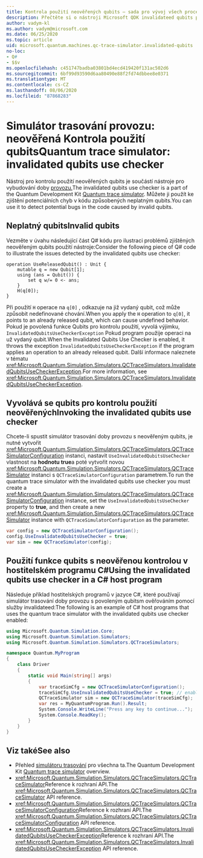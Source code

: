 ```yaml
---
title: Kontrola použití neověřených qubits – sada pro vývoj všech procesorů
description: Přečtěte si o nástroji Microsoft QDK invalidateed qubits pro kontrolu použití, který používá simulátor trasování doby provozu ke kontrole Q# kódu pro potenciálně neplatnou qubits.
author: vadym-kl
ms.author: vadym@microsoft.com
ms.date: 06/25/2020
ms.topic: article
uid: microsoft.quantum.machines.qc-trace-simulator.invalidated-qubits
no-loc:
- Q#
- $$v
ms.openlocfilehash: c451747badba03801bd4ecd419420f131ac502d6
ms.sourcegitcommit: 6bf99d93590d6aa80490e88f2fd74dbbee8e0371
ms.translationtype: MT
ms.contentlocale: cs-CZ
ms.lasthandoff: 08/06/2020
ms.locfileid: "87868283"
---
```

# <a name="quantum-trace-simulator-invalidated-qubits-use-checker"></a><span data-ttu-id="d123c-103">Simulátor trasování provozu: neověřená Kontrola použití qubits</span><span class="sxs-lookup"><span data-stu-id="d123c-103">Quantum trace simulator: invalidated qubits use checker</span></span>

<span data-ttu-id="d123c-104">Nástroj pro kontrolu použití neověřených qubits je součástí nástroje pro vybudování doby [provozu.](xref:microsoft.quantum.machines.qc-trace-simulator.intro)</span><span class="sxs-lookup"><span data-stu-id="d123c-104">The invalidated qubits use checker is a part of the Quantum Development Kit [Quantum trace simulator](xref:microsoft.quantum.machines.qc-trace-simulator.intro).</span></span> <span data-ttu-id="d123c-105">Můžete ji použít ke zjištění potenciálních chyb v kódu způsobených neplatným qubits.</span><span class="sxs-lookup"><span data-stu-id="d123c-105">You can use it to detect potential bugs in the code caused by invalid qubits.</span></span> 

## <a name="invalid-qubits"></a><span data-ttu-id="d123c-106">Neplatný qubits</span><span class="sxs-lookup"><span data-stu-id="d123c-106">Invalid qubits</span></span>

<span data-ttu-id="d123c-107">Vezměte v úvahu následující část Q# kódu pro ilustraci problémů zjištěných neověřeným qubits použití nástroje:</span><span class="sxs-lookup"><span data-stu-id="d123c-107">Consider the following piece of Q# code to illustrate the issues detected by the invalidated qubits use checker:</span></span>

```qsharp
operation UseReleasedQubit() : Unit {
    mutable q = new Qubit[1];
    using (ans = Qubit()) {
        set q w/= 0 <- ans;
    }
    H(q[0]);
}
```

<span data-ttu-id="d123c-108">Při použití `H` operace na `q[0]` , odkazuje na již vydaný qubit, což může způsobit nedefinované chování.</span><span class="sxs-lookup"><span data-stu-id="d123c-108">When you apply the `H` operation to `q[0]`, it points to an already released qubit, which can cause undefined behavior.</span></span> <span data-ttu-id="d123c-109">Pokud je povolená funkce Qubits pro kontrolu použití, vyvolá výjimku, `InvalidatedQubitsUseCheckerException` Pokud program použije operaci na už vydaný qubit.</span><span class="sxs-lookup"><span data-stu-id="d123c-109">When the Invalidated Qubits Use Checker is enabled, it throws the exception `InvalidatedQubitsUseCheckerException` if the program applies an operation to an already released qubit.</span></span> <span data-ttu-id="d123c-110">Další informace naleznete v tématu <xref:Microsoft.Quantum.Simulation.Simulators.QCTraceSimulators.InvalidatedQubitsUseCheckerException>.</span><span class="sxs-lookup"><span data-stu-id="d123c-110">For more information, see <xref:Microsoft.Quantum.Simulation.Simulators.QCTraceSimulators.InvalidatedQubitsUseCheckerException>.</span></span>

## <a name="invoking-the-invalidated-qubits-use-checker"></a><span data-ttu-id="d123c-111">Vyvolává se qubits pro kontrolu použití neověřených</span><span class="sxs-lookup"><span data-stu-id="d123c-111">Invoking the invalidated qubits use checker</span></span>

<span data-ttu-id="d123c-112">Chcete-li spustit simulátor trasování doby provozu s neověřeným qubits, je nutné vytvořit <xref:Microsoft.Quantum.Simulation.Simulators.QCTraceSimulators.QCTraceSimulatorConfiguration> instanci, nastavit `UseInvalidatedQubitsUseChecker` vlastnost na **hodnotu true**a poté vytvořit novou <xref:Microsoft.Quantum.Simulation.Simulators.QCTraceSimulators.QCTraceSimulator> instanci s `QCTraceSimulatorConfiguration` parametrem.</span><span class="sxs-lookup"><span data-stu-id="d123c-112">To run the quantum trace simulator with the invalidated qubits use checker you must create a <xref:Microsoft.Quantum.Simulation.Simulators.QCTraceSimulators.QCTraceSimulatorConfiguration> instance, set the `UseInvalidatedQubitsUseChecker` property to **true**, and then create a new <xref:Microsoft.Quantum.Simulation.Simulators.QCTraceSimulators.QCTraceSimulator> instance with `QCTraceSimulatorConfiguration` as the parameter.</span></span> 

```csharp
var config = new QCTraceSimulatorConfiguration();
config.UseInvalidatedQubitsUseChecker = true;
var sim = new QCTraceSimulator(config);
```


## <a name="using-the-invalidated-qubits-use-checker-in-a-c-host-program"></a><span data-ttu-id="d123c-113">Použití funkce qubits s neověřenou kontrolou v hostitelském programu C#</span><span class="sxs-lookup"><span data-stu-id="d123c-113">Using the invalidated qubits use checker in a C# host program</span></span>

<span data-ttu-id="d123c-114">Následuje příklad hostitelských programů v jazyce C#, které používají simulátor trasování doby provozu s povoleným qubitsm ověřováním pomocí služby invalidateed:</span><span class="sxs-lookup"><span data-stu-id="d123c-114">The following is an example of C# host programs that uses the quantum trace simulator with the invalidated qubits use checker enabled:</span></span> 

```csharp
using Microsoft.Quantum.Simulation.Core;
using Microsoft.Quantum.Simulation.Simulators;
using Microsoft.Quantum.Simulation.Simulators.QCTraceSimulators;

namespace Quantum.MyProgram
{
    class Driver
    {
        static void Main(string[] args)
        {
            var traceSimCfg = new QCTraceSimulatorConfiguration();
            traceSimCfg.UseInvalidatedQubitsUseChecker = true; // enables UseInvalidatedQubitsUseChecker
            QCTraceSimulator sim = new QCTraceSimulator(traceSimCfg);
            var res = MyQuantumProgram.Run().Result;
            System.Console.WriteLine("Press any key to continue...");
            System.Console.ReadKey();
        }
    }
}
```

## <a name="see-also"></a><span data-ttu-id="d123c-115">Viz také</span><span class="sxs-lookup"><span data-stu-id="d123c-115">See also</span></span>

- <span data-ttu-id="d123c-116">Přehled [simulátoru trasování](xref:microsoft.quantum.machines.qc-trace-simulator.intro) pro všechna ta.</span><span class="sxs-lookup"><span data-stu-id="d123c-116">The Quantum Development Kit [Quantum trace simulator](xref:microsoft.quantum.machines.qc-trace-simulator.intro) overview.</span></span>
- <span data-ttu-id="d123c-117"><xref:Microsoft.Quantum.Simulation.Simulators.QCTraceSimulators.QCTraceSimulator>Reference k rozhraní API.</span><span class="sxs-lookup"><span data-stu-id="d123c-117">The <xref:Microsoft.Quantum.Simulation.Simulators.QCTraceSimulators.QCTraceSimulator> API reference.</span></span>
- <span data-ttu-id="d123c-118"><xref:Microsoft.Quantum.Simulation.Simulators.QCTraceSimulators.QCTraceSimulatorConfiguration>Reference k rozhraní API.</span><span class="sxs-lookup"><span data-stu-id="d123c-118">The <xref:Microsoft.Quantum.Simulation.Simulators.QCTraceSimulators.QCTraceSimulatorConfiguration> API reference.</span></span>
- <span data-ttu-id="d123c-119"><xref:Microsoft.Quantum.Simulation.Simulators.QCTraceSimulators.InvalidatedQubitsUseCheckerException>Reference k rozhraní API.</span><span class="sxs-lookup"><span data-stu-id="d123c-119">The <xref:Microsoft.Quantum.Simulation.Simulators.QCTraceSimulators.InvalidatedQubitsUseCheckerException> API reference.</span></span>